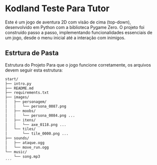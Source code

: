 # Kodland Teste Para Tutor
Este é um jogo de aventura 2D com visão de cima (top-down), desenvolvido em Python com a biblioteca Pygame Zero. O projeto foi construído passo a passo, implementando funcionalidades essenciais de um jogo, desde o menu inicial até a interação com inimigos.

## Estrtura de Pasta
Estrutura do Projeto
Para que o jogo funcione corretamente, os arquivos devem seguir esta estrutura:

```bash
start/
├── intro.py            
├── README.md           
├── requirements.txt    
├── images/             
│   ├── personagem/
│   │   └── persona_0087.png
│   ├── moobs/
│   │   └── persona_0084.png ...
│   ├── itens/
│   │   └── axe_0118.png ...
│   └── tiles/
│       └── tile_0000.png ...
├── sounds/             
│   ├── ataque.ogg
│   └── move_run.ogg
└── music/              
    └── song.mp3
´´´